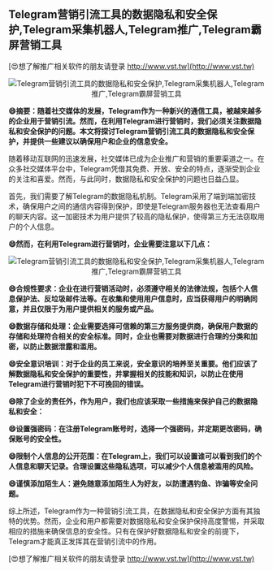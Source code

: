 ## **Telegram营销引流工具的数据隐私和安全保护,Telegram采集机器人,Telegram推广,Telegram霸屏营销工具**

[😍想了解推广相关软件的朋友请登录 http://www.vst.tw](http://www.vst.tw)

 <center><img src="https://vst.tw/MP4/tuiguang/png/6.png" alt="Telegram营销引流工具的数据隐私和安全保护,Telegram采集机器人,Telegram推广,Telegram霸屏营销工具"></center>

**😄摘要：随着社交媒体的发展，Telegram作为一种新兴的通信工具，被越来越多的企业用于营销引流。然而，在利用Telegram进行营销时，我们必须关注数据隐私和安全保护的问题。本文将探讨Telegram营销引流工具的数据隐私和安全保护，并提供一些建议以确保用户和企业的信息安全。**

随着移动互联网的迅速发展，社交媒体已成为企业推广和营销的重要渠道之一。在众多社交媒体平台中，Telegram凭借其免费、开放、安全的特点，逐渐受到企业的关注和喜爱。然而，与此同时，数据隐私和安全保护的问题也日益凸显。

首先，我们需要了解Telegram的数据隐私机制。Telegram采用了端到端加密技术，确保用户之间的通信内容得到保护，即使是Telegram服务器也无法查看用户的聊天内容。这一加密技术为用户提供了较高的隐私保护，使得第三方无法窃取用户的个人信息。

**😄然而，在利用Telegram进行营销时，企业需要注意以下几点：**

 <center><img src="https://vst.tw/MP4/tuiguang/png/2.png" alt="Telegram营销引流工具的数据隐私和安全保护,Telegram采集机器人,Telegram推广,Telegram霸屏营销工具"></center>

**😄合规性要求：企业在进行营销活动时，必须遵守相关的法律法规，包括个人信息保护法、反垃圾邮件法等。在收集和使用用户信息时，应当获得用户的明确同意，并且仅限于为用户提供相关的服务或产品。**

**😄数据存储和处理：企业需要选择可信赖的第三方服务提供商，确保用户数据的存储和处理符合相关的安全标准。同时，企业也需要对数据进行合理的分类和加密，以防止数据泄露和滥用。**

**😄安全意识培训：对于企业的员工来说，安全意识的培养至关重要。他们应该了解数据隐私和安全保护的重要性，并掌握相关的技能和知识，以防止在使用Telegram进行营销时犯下不可挽回的错误。**

**😄除了企业的责任外，作为用户，我们也应该采取一些措施来保护自己的数据隐私和安全：**

**😄设置强密码：在注册Telegram账号时，选择一个强密码，并定期更改密码，确保账号的安全性。**

**😄限制个人信息的公开范围：在Telegram上，我们可以设置谁可以看到我们的个人信息和聊天记录。合理设置这些隐私选项，可以减少个人信息被滥用的风险。**

**😄谨慎添加陌生人：避免随意添加陌生人为好友，以防遭遇钓鱼、诈骗等安全问题。**

综上所述，Telegram作为一种营销引流工具，在数据隐私和安全保护方面有其独特的优势。然而，企业和用户都需要对数据隐私和安全保护保持高度警惕，并采取相应的措施来确保信息的安全性。只有在保护好数据隐私和安全的前提下，Telegram才能真正发挥其在营销引流中的作用。

[😍想了解推广相关软件的朋友请登录 http://www.vst.tw](http://www.vst.tw)



